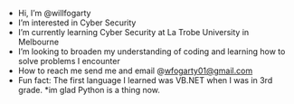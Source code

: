 - Hi, I’m @willfogarty
- I’m interested in Cyber Security
- I’m currently learning Cyber Security at La Trobe University in Melbourne
- I’m looking to broaden my understanding of coding and learning how to solve problems I encounter
- How to reach me send me and email @wfogarty01@gmail.com 
- Fun fact: The first language I learned was VB.NET when I was in 3rd grade. *im glad Python is a thing now.
